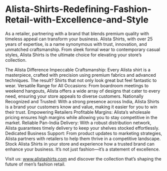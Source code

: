 # Alista-Shirts-Redefining-Fashion-Retail-with-Excellence-and-Style
As a retailer, partnering with a brand that blends premium quality with timeless appeal can transform your business. Alista Shirts, with over 25 years of expertise, is a name synonymous with trust, innovation, and unmatched craftsmanship. From sleek formal wear to contemporary casual styles, Alista Shirts is the ultimate choice for elevating your store’s collection.

The Alista Difference
Impeccable Craftsmanship: Every Alista shirt is a masterpiece, crafted with precision using premium fabrics and advanced techniques. The result? Shirts that not only look great but feel fantastic to wear.
Versatile Range for All Occasions: From boardroom meetings to weekend hangouts, Alista offers a wide array of designs that cater to every need, ensuring your store appeals to diverse customers.
Nationally Recognized and Trusted: With a strong presence across India, Alista Shirts is a brand your customers know and value, making it easier for you to win their trust.
Empowering Retailers
Profitable Margins: Alista’s wholesale pricing ensures high margins while allowing you to stay competitive in the market.
Reliable Pan-India Delivery: With a robust distribution network, Alista guarantees timely delivery to keep your shelves stocked effortlessly.
Dedicated Business Support: From product updates to marketing strategies, Alista partners with retailers to help them thrive in a competitive landscape.
Stock Alista Shirts in your store and experience how a trusted brand can enhance your business. It’s not just fashion—it’s a statement of excellence.

Visit us: www.alistashirts.com and discover the collection that’s shaping the future of men’s fashion retail.
